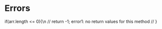 # Errors

 if(arr.length <= 0){\n
            //     return -1; error1: no return values for this method
            // }
